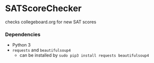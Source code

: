 # SATScoreChecker
checks collegeboard.org for new SAT scores

### Dependencies
 * Python 3
 * `requests` and `beautifulsoup4`
	- can be installed by `sudo pip3 install requests beautifulsoup4` 
